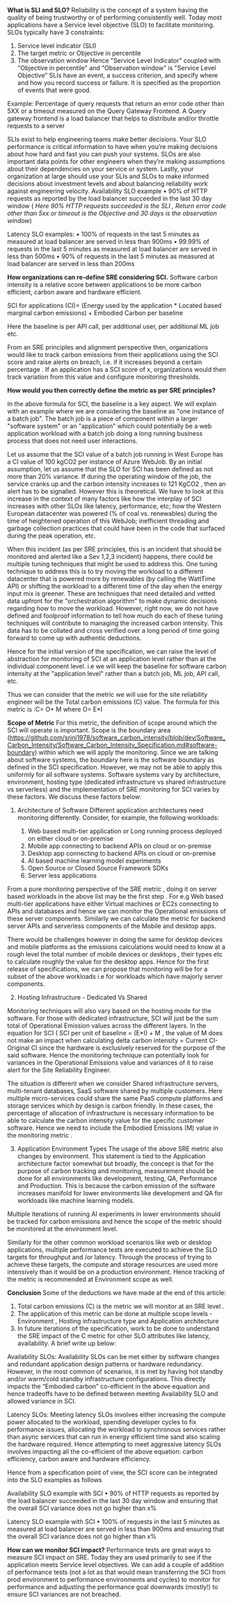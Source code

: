 

**What is SLI and SLO?**
Reliability is the concept of a system having the quality of being trustworthy or of performing consistently well. Today most applications have a Service level objective (SLO) to facilitate monitoring. SLOs typically have 3 constraints:
1)	Service level indicator (SLI)
2)	The target metric or Objective in percentile 
3)	The observation window
Hence "Service Level Indicator" coupled with  "Objective in percentile" and  "Observation window" is "Service Level Objective" 
SLIs have an event, a success criterion, and specify where and how you record success or failure. It is specified as the proportion of events that were good. 

Example: Percentage of query requests that return an error code other than 5XX or a timeout measured on the Query Gateway Frontend. A Query gateway frontend is a load balancer that helps to distribute and/or throttle requests to a server

SLIs exist to help engineering teams make better decisions. Your SLO performance is critical information to have when you’re making decisions about how hard and fast you can push your systems. SLOs are also important data points for other engineers when they’re making assumptions about their dependencies on your service or system. Lastly, your  organization at large should use your SLIs and SLOs to make informed decisions about investment levels and about balancing reliability work against engineering velocity.
Availability SLO example
•	90% of HTTP requests as reported by the load balancer succeeded in the last 30 day window ( _Here 90% HTTP requests succeeded is the SLI , Return error code other than 5xx or timeout is the Objective and 30 days is the observation window_)

Latency SLO examples:
•	100% of requests in the last 5 minutes as measured at load balancer are served in less than 900ms
•	99.99% of requests in the last 5 minutes as measured at load balancer are served in less than 500ms
•	90% of requests in the last 5 minutes as measured at load balancer are served in less than 200ms

**How organizations can re-define SRE considering SCI.**
Software carbon intensity is a relative score between applications to be more carbon efficient, carbon aware and hardware efficient.

SCI for applications (CI)= (Energy used by the application * Located based marginal carbon emissions) + Embodied Carbon per baseline

Here the baseline is per API call, per additional user, per additional ML job etc.

From an SRE principles and alignment perspective then, organizations would like to track carbon emissions from their applications using the SCI score and raise alerts on breach, i.e. if it increases beyond a certain percentage . If an application has a SCI score of x, organizations would then track variation from this value and configure monitoring thresholds.

**How would you then correctly define the metric as per SRE principles?**

In the above formula for SCI, the baseline is a key aspect. We will explain with an example where we are considering the baseline as "one instance of a batch job".  The batch job is a piece of component within a larger "software system" or an "application" which could potentially be a web application workload with a batch job doing a long running business process that does not need user interactions.

Let us assume that the SCI value of a batch job running in West Europe has a CI value of 100 kgCO2 per instance of Azure WebJob. By an initial assumption, let us assume that the SLO for SCI has been defined as not more than 20% variance. If during the operating window of the job, the service cranks up and the carbon intensity increases to 121 KgCO2 , then an alert has to be signalled. However this is theoretical.  We have to look at this increase in the context of many factors like how the interplay of SCI increases with other SLOs like latency, performance, etc; how the Western European datacenter was powered (% of coal vs. renewables) during the time of heightened operation of this WebJob; inefficient threading and garbage collection practices that could have been in the code that surfaced during the peak operation, etc.  

When this incident (as per SRE principles, this is an incident that should be monitored and alerted like a Sev 1,2,3 incident) happens, there could be multiple tuning techniques that might be used to address this. One tuning technique to address this is to try moving the workload to a different datacenter that is powered more by renewables (by calling the WattTime API) or shifting the workload to a different time of the day when the energy input mix is greener. These are techniques that need detailed and vetted data upfront for the "orchestration algorithm" to make dynamic decisions regarding how to move the workload. However, right now, we do not have defined and foolproof information to tell how much do each of these tuning techniques will contribute to managing the increased carbon intensity. This data has to be collated and cross verified over a long period of time going forward to come up with authentic deductions. 

Hence for the initial version of the specification, we can raise the level of abstraction for monitoring of SCI at an application level rather than at the individual component level. i.e we will keep the baseline for software carbon intensity at the "application level" rather than a batch job, ML job, API call, etc. 

Thus we can consider that the metric we will use for the site reliability engineer will be the Total carbon emissions (C) value. The formula for this metric is :C= O+ M where O= E*I

**Scope of Metric**
For this metric, the definition of scope around which the SCI will operate is important. Scope is the boundary area (https://github.com/srini1978/software_carbon_intensity/blob/dev/Software_Carbon_Intensity/Software_Carbon_Intensity_Specification.md#software-boundary) within which we will apply the monitoring. Since we are talking about software systems, the boundary here is the software boundary as defined in the SCI specification. 
However, we may not be able to apply this uniformly for all software systems. Software systems vary by architecture, environment, hosting type (dedicated infrastructure vs shared infrastructure vs serverless) and the implementation of SRE monitoring for SCI varies by these factors. We discuss these factors below:

1) Architecture of Software
Different application architectures need monitoring differently. Consider, for example, the following workloads:

	1) Web based multi-tier application or Long running process deployed on either cloud or on-premise
	2) Mobile app connecting to backend APIs on cloud or on-premise
	3) Desktop app connecting to backend APIs on cloud or on-premise
	4) AI based machine learning model experiments
	5) Open Source or Closed Source Framework SDKs
	6) Server less applications

From a pure monitoring perspective of the SRE metric , doing it on server based workloads in the above list may be the first step . For e.g Web based multi-tier applications have either Virtual machines or EC2s connecting to APIs and databases and hence we can monitor the Operational emissions of these server components.  Similarly we can calculate the metric for backend server APIs and serverless components of the Mobile and desktop apps.

There would be challenges however in doing the same for desktop devices and mobile platforms as the emissions calculations would need to know at a rough level the total number of  mobile devices or desktops , their types etc to calculate roughly the value for the desktop apps.   Hence for the first release of specifications, we can propose that monitoring will be for a subset of the above workloads i.e for workloads which have majorly server components.


2) Hosting Infrastructure - Dedicated Vs Shared

Monitoring techniques will also vary based on the hosting mode for the software. For those with dedicated infrastructure, SCI will just be the sum total of Operational Emission values across the different layers. In the equation for SCI ( SCI per unit of baseline = (E*I) + M , the value of M does not make an impact when calculating delta carbon intensity = Current CI- Original CI since the hardware is exclusively reserved for the purpose of the said software. Hence the monitoring technique can potentially look for variances in the Operational Emissions value and variances of it to raise alert for the Site Reliability Engineer.

The situation is different when we consider Shared infrastructure servers, multi-tenant databases, SaaS software shared by multiple customers. Here multiple micro-services could share the same PaaS compute platforms and storage services which by design is carbon friendly. In these cases, the percentage of allocation of infrastructure  is necessary information to be able to calculate the carbon intensity value for the specific customer software. Hence we need to include the Embodied Emissions (M) value in the monitoring metric . 


3) Application Environment Types
The usage of the above SRE metric also changes by environment. This statement is tied to the Application architecture factor somewhat but broadly, the concept is that for the purpose of carbon tracking and monitoring, measurement should be done for all environments like development, testing, QA, Performance and Production. This is because the carbon emission of the software increases manifold for lower environments like development and QA for workloads like machine learning models. 

Multiple iterations of running AI experiments in lower environments should be tracked for carbon emissions and hence the scope of the metric should be monitored at the environment level. 

Similarly for the other common workload scenarios like web or desktop applications, multiple performance tests are executed to achieve the SLO targets for throughput and /or latency. Through the process of trying to achieve these targets, the compute and storage resources are used more intensively than it would be on a production environment. Hence tracking of the metric is recommended at Environment scope as well.

**<to be added>**


**Conclusion**
Some of the deductions we have made at the end of this article:

1) Total carbon emissions (C) is the metric we will monitor at an SRE level .
2) The application of this metric can be done at multiple scope levels - Environment , Hosting infrastructure type and Application architecture
3) In future iterations of the specification, work to be done to understand the SRE impact of the C metric for other SLO attributes like latency, availability. A brief write up below:

Availability SLOs: Availability SLOs can be met either by software changes and redundant application design patterns or hardware redundancy. However, in the most common of scenarios, it is met by having hot standby and/or warm/cold standby infrastructure configurations. This directly impacts the “Embodied carbon” co-efficient in the above equation and hence tradeoffs have to be defined between meeting Availability SLO and allowed variance in SCI. 

Latency SLOs:
Meeting latency SLOs involves either increasing the compute power allocated to the workload, spending developer cycles to fix performance issues, allocating the workload to synchronous services rather than async services that can run in energy efficient time sand also scaling the hardware required. Hence attempting to meet aggressive latency SLOs involves impacting all the co-efficient of the above equation:  carbon efficiency, carbon aware and hardware efficiency.

Hence from a specification point of view, the SCI score can be integrated into the SLO examples as follows 

Availability SLO example with SCI
•	90% of HTTP requests as reported by the load balancer succeeded in the last 30 day window and ensuring that the overall SCI variance does not go higher than x%

Latency SLO example with SCI
•	100% of requests in the last 5 minutes as measured at load balancer are served in less than 900ms and ensuring that the overall SCI variance does not go higher than x%

**How can we monitor SCI impact?**
Performance tests are great ways to measure SCI impact on SRE. Today they are used primarily to see if the application meets Service level objectives. We can add a couple of addition of performance tests (not a lot as that would mean transferring the SCI from prod environment to performance environments and cycles) to monitor for performance and adjusting the performance goal downwards (mostly!) to ensure SCI variances are not breached. 

